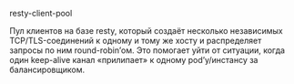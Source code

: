 resty-client-pool


Пул клиентов на базе resty, который создаёт несколько независимых TCP/TLS-соединений к одному и тому же хосту и распределяет запросы по ним round-robin’ом. Это помогает уйти от ситуации, когда один keep-alive канал «прилипает» к одному pod’у/инстансу за балансировщиком.

